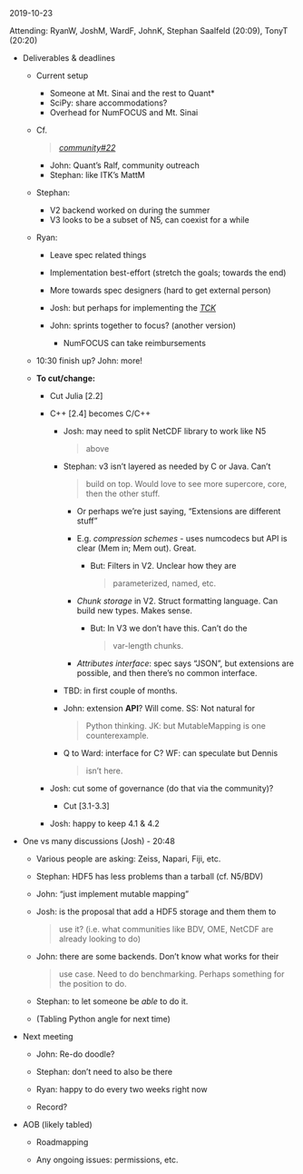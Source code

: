 <span id="anchor-66"></span>2019-10-23

Attending: RyanW, JoshM, WardF, JohnK, Stephan Saalfeld (20:09), TonyT
(20:20)

-   Deliverables & deadlines

    -   Current setup

        -   Someone at Mt. Sinai and the rest to Quant\*
        -   SciPy: share accommodations?
        -   Overhead for NumFOCUS and Mt. Sinai

    -   Cf.
        > [*community#22*](https://github.com/zarr-developers/community/issues/22#issuecomment-515287086)

        -   John: Quant’s Ralf, community outreach
        -   Stephan: like ITK’s MattM

    -   Stephan:

        -   V2 backend worked on during the summer
        -   V3 looks to be a subset of N5, can coexist for a while

    -   Ryan:

        -   Leave spec related things

        -   Implementation best-effort (stretch the goals; towards the
            end)

        -   More towards spec designers (hard to get external person)

        -   Josh: but perhaps for implementing the
            [*TCK*](https://en.wikipedia.org/wiki/Technology_Compatibility_Kit)

        -   John: sprints together to focus? (another version)

            -   NumFOCUS can take reimbursements

    -   10:30 finish up? John: more!

    -   **To cut/change:**

        -   Cut Julia \[2.2\]

        -   C++ \[2.4\] becomes C/C++

            -   Josh: may need to split NetCDF library to work like N5
                > above

            -   Stephan: v3 isn’t layered as needed by C or Java. Can’t
                > build on top. Would love to see more supercore, core,
                > then the other stuff.

                -   Or perhaps we’re just saying, “Extensions are
                    different stuff”

                -   E.g. *compression schemes* - uses numcodecs but API
                    is clear (Mem in; Mem out). Great.

                    -   But: Filters in V2. Unclear how they are
                        > parameterized, named, etc.

                -   *Chunk storage* in V2. Struct formatting language.
                    Can build new types. Makes sense.

                    -   But: In V3 we don’t have this. Can’t do the
                        > var-length chunks.

                -   *Attributes interface*: spec says “JSON”, but
                    extensions are possible, and then there’s no common
                    interface.

            -   TBD: in first couple of months.

            -   John: extension **API**? Will come. SS: Not natural for
                > Python thinking. JK: but MutableMapping is one
                > counterexample.

            -   Q to Ward: interface for C? WF: can speculate but Dennis
                > isn’t here.

        -   Josh: cut some of governance (do that via the community)?

            -   Cut \[3.1-3.3\]

        -   Josh: happy to keep 4.1 & 4.2

-   One vs many discussions (Josh) - 20:48

    -   Various people are asking: Zeiss, Napari, Fiji, etc.

    -   Stephan: HDF5 has less problems than a tarball (cf. N5/BDV)

    -   John: “just implement mutable mapping”

    -   Josh: is the proposal that add a HDF5 storage and them them to
        > use it? (i.e. what communities like BDV, OME, NetCDF are
        > already looking to do)

    -   John: there are some backends. Don’t know what works for their
        > use case. Need to do benchmarking. Perhaps something for the
        > position to do.

    -   Stephan: to let someone be *able* to do it.

    -   (Tabling Python angle for next time)

-   Next meeting

    -   John: Re-do doodle?

    -   Stephan: don’t need to also be there

    -   Ryan: happy to do every two weeks right now

    -   Record?

-   AOB (likely tabled)

    -   Roadmapping

    -   Any ongoing issues: permissions, etc.

